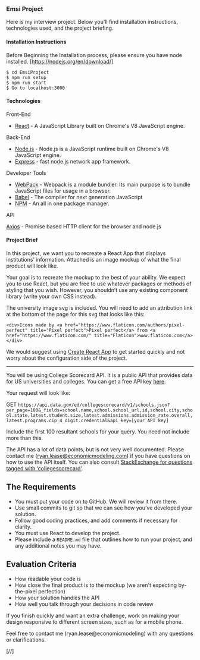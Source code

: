 ### Emsi Project
Here is my interview project. Below you'll find installation instructions, technologies used, and the project briefing.

#### Installation Instructions
Before Beginning the Installation process, please ensure you have node installed. [https://nodejs.org/en/download/]
```
$ cd EmsiProject
$ npm run setup
$ npm run start
$ Go to localhost:3000
```

#### Technologies
Front-End

* [React] - A JavaScript Library built on Chrome's V8 JavaScript engine.

Back-End

* [Node.js] - Node.js is a JavaScript runtime built on Chrome's V8 JavaScript engine.
* [Express] - fast node.js network app framework.

Developer Tools

* [WebPack] - Webpack is a module bundler. Its main purpose is to bundle JavaScript files for usage in a browser.
* [Babel] - The compiler for next generation JavaScript
* [NPM] - An all in one package manager.

API

[Axios] - Promise based HTTP client for the browser and node.js


#### Project Brief

In this project, we want you to recreate a React App that displays institutions’ information. Attached is an image mockup of what the final product will look like.

Your goal is to recreate the mockup to the best of your ability. We expect you to use React, but you are free to use whatever packages or methods of styling that you wish. However, you shouldn’t use any existing component library (write your own CSS instead). 

The university image svg is included. You will need to add an attribution link at the bottom of the page for this svg that looks like this:
```
<div>Icons made by <a href="https://www.flaticon.com/authors/pixel-perfect" title="Pixel perfect">Pixel perfect</a> from <a href="https://www.flaticon.com/" title="Flaticon">www.flaticon.com</a></div>
```

We would suggest using [Create React App](https://github.com/facebook/create-react-app) to get started quickly and not worry about the configuration side of the project. 

------------------------------------------


You will be using College Scorecard API. It is a public API that provides data for US universities and colleges. You can get a free API key [here](https://collegescorecard.ed.gov/data/documentation/).


Your request will look like:

GET 
`https://api.data.gov/ed/collegescorecard/v1/schools.json?per_page=100&_fields=school.name,school.school_url,id,school.city,school.state,latest.student.size,latest.admissions.admission_rate.overall,latest.programs.cip_4_digit.credential&api_key=[your API key]` 


Include the first 100 resultant schools for your query. You need not include more than this.

The API has a lot of data points, but is not very well documented. Please contact me (ryan.lease@economicmodeling.com) if you have questions on how to use the API itself. You can also consult [StackExchange for questions tagged with ‘collegescorecard’](https://opendata.stackexchange.com/questions/tagged/collegescorecard).


## The Requirements

- You must put your code on to GitHub. We will review it from there.
- Use small commits to git so that we can see how you’ve developed your solution.
- Follow good coding practices, and add comments if necessary for clarity.
- You must use React to develop the project.
- Please include a `README.md` file that outlines how to run your project, and any additional notes you may have.

## Evaluation Criteria

- How readable your code is
- How close the final product is to the mockup (we aren't expecting by-the-pixel perfection)
- How your solution handles the API
- How well you talk through your decisions in code review

If you finish quickly and want an extra challenge, work on making your design responsive to different screen sizes, such as for a mobile phone.

Feel free to contact me (ryan.lease@economicmodeling) with any questions or clarifications.

[//]

[Node.js]: <http://nodejs.org>
[Express]: <http://expressjs.com>
[React]: <https://reactjs.org/>
[WebPack]: <https://webpack.js.org/>
[Babel]: <https://babeljs.io/>
[NPM]: <https://www.npmjs.com/>
[Axios]: <https://github.com/axios/axios>